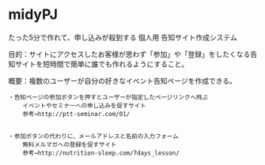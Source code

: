 # midyPJ

たった5分で作れて、申し込みが殺到する
個人用 告知サイト作成システム

目的：サイトにアクセスしたお客様が思わず「参加」や「登録」をしたくなる告知サイトを短時間で簡単に誰でも作れるようにすること。

概要：複数のユーザーが自分の好きなイベント告知ページを作成できる。


	・告知ページの参加ボタンを押すとユーザーが指定したページリンクへ飛ぶ
		イベントやセミナーへの申し込みを促すサイト
		参考→http://ptt-seminar.com/01/


	・参加ボタンの代わりに、メールアドレスと名前の入力フォーム
		無料メルマガへの登録を促すサイト
		参考→http://nutrition-sleep.com/7days_lesson/

